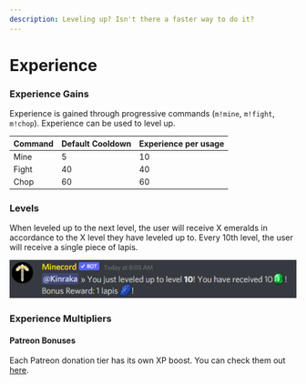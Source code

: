```yaml
---
description: Leveling up? Isn't there a faster way to do it?
---
```


# Experience

### Experience Gains

Experience is gained through progressive commands (`m!mine`, `m!fight`, `m!chop`). Experience can be used to level up.

<table><thead><tr><th>Command</th><th data-type="number">Default Cooldown</th><th data-type="number">Experience per usage</th></tr></thead><tbody><tr><td>Mine</td><td>5</td><td>10</td></tr><tr><td>Fight</td><td>40</td><td>40</td></tr><tr><td>Chop</td><td>60</td><td>60</td></tr></tbody></table>

### Levels

When leveled up to the next level, the user will receive X emeralds in accordance to the X level they have leveled up to. Every 10th level, the user will receive a single piece of lapis.

![Fellow player leveling up.](<../.gitbook/assets/image (5).png>)

### Experience Multipliers

#### Patreon Bonuses

Each Patreon donation tier has its own XP boost. You can check them out [here](https://www.patreon.com/panicakr).

